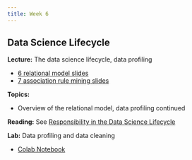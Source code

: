 ```yaml
---
title: Week 6
---
```


## Data Science Lifecycle

**Lecture:** The data science lifecycle, data profiling

*   [6 relational model slides](../../../assets/6_Relational.pdf)
*   [7 association rule mining slides](../../../assets/7_Apriori.pdf)

**Topics:**
*   Overview of the relational model, data profiling continued

**Reading:** See [Responsibility in the Data Science Lifecycle](../../../assets/lifecycle_reader.pdf)

**Lab:** Data profiling and data cleaning

* [Colab Notebook](https://drive.google.com/file/d/1JYlzGZKxGQftHywmWVtioj_EbiT8SJ1D/view?usp=sharing)
